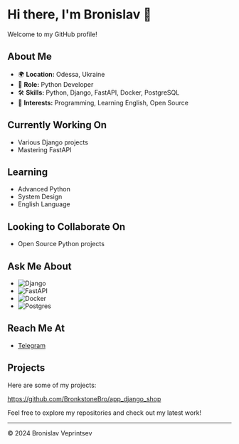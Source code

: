 # Hi there, I'm Bronislav  👋

Welcome to my GitHub profile!

## About Me

- 🌍 **Location:** Odessa, Ukraine
- 💼 **Role:** Python Developer
- 🛠️ **Skills:** Python, Django, FastAPI, Docker, PostgreSQL
- 🎯 **Interests:** Programming, Learning English, Open Source

## Currently Working On

- Various Django projects
- Mastering FastAPI

## Learning

- Advanced Python
- System Design
- English Language

## Looking to Collaborate On

- Open Source Python projects

## Ask Me About

- ![Django](https://img.shields.io/badge/django-%23092E20.svg?style=for-the-badge&logo=django&logoColor=white)
- ![FastAPI](https://img.shields.io/badge/FastAPI-005571?style=for-the-badge&logo=fastapi)
- ![Docker](https://img.shields.io/badge/docker-%230db7ed.svg?style=for-the-badge&logo=docker&logoColor=white)
- ![Postgres](https://img.shields.io/badge/postgres-%23316192.svg?style=for-the-badge&logo=postgresql&logoColor=white)

## Reach Me At

- [Telegram](https://t.me/bronkstonebro)


## Projects

Here are some of my projects:

https://github.com/BronkstoneBro/app_django_shop

Feel free to explore my repositories and check out my latest work!

---

&copy; 2024 Bronislav Veprintsev
